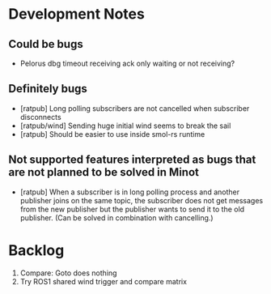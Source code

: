 # Development Notes

## Could be bugs

- Pelorus dbg timeout receiving ack only waiting or not receiving?

## Definitely bugs

- [ratpub] Long polling subscribers are not cancelled when subscriber disconnects
- [ratpub/wind] Sending huge initial wind seems to break the sail
- [ratpub] Should be easier to use inside smol-rs runtime

## Not supported features interpreted as bugs that are not planned to be solved in Minot

- [ratpub] When a subscriber is in long polling process and another publisher joins on the same topic, the subscriber does not get messages from the new publisher but the publisher wants to send it to the old publisher. (Can be solved in combination with cancelling.)


# Backlog

1. Compare: Goto does nothing
1. Try ROS1 shared wind trigger and compare matrix
